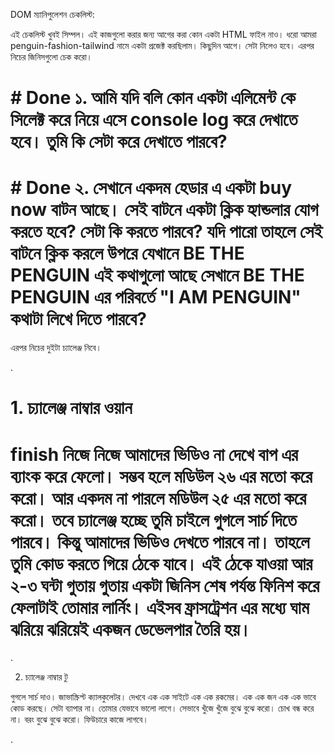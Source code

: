 DOM ম্যানিপুলেশন চেকলিস্ট: 

এই চেকলিস্ট খুবই সিম্পল। এই কাজগুলো করার জন্য আগের করা কোন একটা HTML ফাইল নাও। ধরো আমরা penguin-fashion-tailwind নামে একটা প্রজেক্ট করছিলাম। কিছুদিন আগে। সেটা নিলেও হবে। এরপর নিচের জিনিসগুলো চেক করো। 

# # Done ১. আমি যদি বলি কোন একটা এলিমেন্ট কে সিলেক্ট করে নিয়ে এসে console log করে দেখাতে হবে। তুমি কি সেটা করে দেখাতে পারবে? 

# # Done ২. সেখানে একদম হেডার এ একটা buy now বাটন আছে। সেই বাটনে একটা ক্লিক হ্যান্ডলার যোগ করতে হবে? সেটা কি করতে পারবে? যদি পারো তাহলে সেই বাটনে ক্লিক করলে উপরে যেখানে BE THE PENGUIN এই কথাগুলো আছে সেখানে BE THE PENGUIN এর পরিবর্তে "I AM PENGUIN" কথাটা লিখে দিতে পারবে? 



এরপর নিচের দুইটা চ্যালেঞ্জ নিবে। 



.



# 1. চ্যালেঞ্জ নাম্বার ওয়ান 

# finish নিজে নিজে আমাদের ভিডিও না দেখে বাপ এর ব্যাংক করে ফেলো। সম্ভব হলে মডিউল ২৬ এর মতো করে করো। আর একদম না পারলে মডিউল ২৫ এর মতো করে করো। তবে চ্যালেঞ্জ হচ্ছে তুমি চাইলে গুগলে সার্চ দিতে পারবে। কিন্তু আমাদের ভিডিও দেখতে পারবে না। তাহলে তুমি কোড করতে গিয়ে ঠেকে যাবে। এই ঠেকে যাওয়া আর ২-৩ ঘন্টা গুতায় গুতায় একটা জিনিস শেষ পর্যন্ত ফিনিশ করে ফেলাটাই তোমার লার্নিং। এইসব ফ্রাসট্রেশন এর মধ্যে ঘাম ঝরিয়ে ঝরিয়েই একজন ডেভেলপার তৈরি হয়।  



.

2. চ্যালেঞ্জ নাম্বার টু 

গুগলে সার্চ দাও। জাভাস্ক্রিপ্ট ক্যালকুলেটর। দেখবে এক এক সাইটে এক এক রকমের। এক এক জন এক এক ভাবে কোড করছে। সেটা ব্যাপার না। তোমার যেভাবে ভালো লাগে। সেভাবে খুঁজে খুঁজে বুঝে বুঝে করো। চোখ বন্ধ করে না। বরং বুঝে বুঝে করো। ফিউচারে কাজে লাগবে। 

 

.

